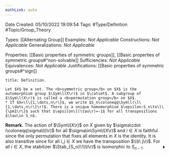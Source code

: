 ```yaml
---
mathLink: auto
---
```


<div class="topSpace"></div>

Date Created: 05/10/2022 19:09:54
Tags: #Type/Definition #Topic/Group_Theory

Types: [[Alternating Group]]
Examples: <i>Not Applicable</i>
Constructions: <i>Not Applicable</i>
Generalizations: <i>Not Applicable</i>

Properties: [[Basic properties of symmetric groups]], [[Basic properties of symmetric groups#^non-solvable]]
Sufficiencies: <i>Not Applicable</i>
Equivalences: <i>Not Applicable</i>
Justifications: [[Basic properties of symmetric groups#^sign]]

``` ad-Definition
title: Definition.

Let $X$ be a set. The <b>symmetric group</b> on $X$ is the automorphism group $\Sym\l(X\r)$ in $\catset$. A subgroup of $\Sym\l(X\r)$ is called a <b>permutation group</b> on $X$.
* If $X=\l\{1,\dots,n\r\}$, we write $S_n\coloneqq\Sym\l(\l\{1,\dots,n\r\}\r)$. There is a unique homomorphism $\epsilon:S_n\to\l\{\pm1\r\}$ such that $\epsilon\l(\tau\r)=-1$ for all transpositions $\tau\in S_n$.

```

<b>Remark.</b> The action of $\Sym\l(X\r)$ on $X$ given by $\sigma\cdot i\coloneqq\sigma\l(i\r)$ for all $\sigma\in\Sym\l(X\r)$ and $i\in X$ is faithful since the only permutation that fixes all elements in $X$ is the identity. It is also transitive since for all $i,j\in X$ we have the transposition $\l(i\ j\r)$. For all $i\in X$, the stabilizer $\Stab_{S_n}\!\l(i\r)$ is isomorphic to $S_{n-1}$.<span style="float:right;">$\blacklozenge$</span>
